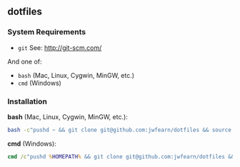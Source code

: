 ## dotfiles

### System Requirements

 - `git` See: http://git-scm.com/

And one of:
 - `bash` (Mac, Linux, Cygwin, MinGW, etc.)
 - `cmd` (Windows)

### Installation
**bash** (Mac, Linux, Cygwin, MinGW, etc.):
```bash
bash -c"pushd ~ && git clone git@github.com:jwfearn/dotfiles && source dotfiles/install.sh && popd"
```
**cmd** (Windows):
```bat
cmd /c"pushd %HOMEPATH% && git clone git@github.com:jwfearn/dotfiles && call dotfiles/install.bat && popd"
```
